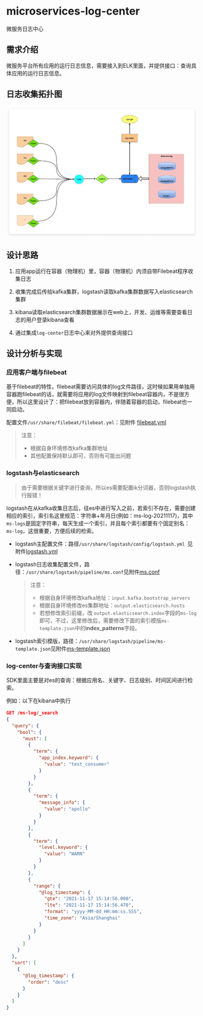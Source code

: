 # microservices-log-center
微服务日志中心

## 需求介绍

微服务平台所有应用的运行日志信息，需要接入到ELK里面，并提供接口：查询具体应用的运行日志信息。

## 日志收集拓扑图

![](assets/RdGkYK1637203429769.png)

## 设计思路

1. 应用app运行在容器（物理机）里，容器（物理机）内须自带Filebeat程序收集日志

2. 收集完成后传给kafka集群，logstash读取kafka集群数据写入elasticsearch集群

3. kibana读取elasticsearch集群数据展示在web上，开发、运维等需要查看日志的用户登录kibana查看

4. 通过集成`log-center`日志中心来对外提供查询接口

   

## 设计分析与实现

### 应用客户端与filebeat

基于filebeat的特性，filebeat需要访问具体的log文件路径，这时候如果用单独用容器跑filebeat的话，就需要将应用的log文件映射到filebeat容器内，不是很方便，所以这里设计了：把filebeat放到容器内，伴随着容器的启动，filebeat也一同启动。

配置文件`/usr/share/filebeat/filebeat.yml`：见附件 [filebeat.yml](https://github.com/bufx/microservices-log-center/blob/main/conf/filebeat.yml)

> 注意：
>
> - 根据自身环境修改kafka集群地址
> - 其他配置保持默认即可，否则有可能出问题



### logstash与elasticsearch

>由于需要根据关键字进行查询，所以es需要配置ik分词器，否则logstash执行报错！

logstash在从kafka收集日志后，往es中进行写入之前，若索引不存在，需要创建相应的索引，索引名这里规范：字符串+年月日(例如：ms-log-20211117)，其中`ms-logs`是固定字符串，每天生成一个索引，并且每个索引都要有个固定别名：`ms-log`，这很重要，方便后续的检索。

- logstash主配置文件：路径`/usr/share/logstash/config/logstash.yml `见附件[logstash.yml](https://github.com/bufx/microservices-log-center/blob/main/conf/logstash.yml)

- logstash日志收集配置文件，路径：`/usr/share/logstash/pipeline/ms.conf`见附件[ms.conf](https://github.com/bufx/microservices-log-center/blob/main/conf/ms.conf)

  >注意：
  >
  >- 根据自身环境修改kafka地址：`input.kafka.bootstrap_servers`
  >- 根据自身环境修改es集群地址：`output.elasticsearch.hosts`
  >- 若想修改索引前缀，改 `output.elasticsearch.index`字段的`ms-log`即可，不过，这里修改后，需要修改下面的索引模版`ms-template.json`中的**index_patterns**字段。

- logstash索引模版，路径：`/usr/share/logstash/pipeline/ms-template.json`见附件[ms-template.json](https://github.com/bufx/microservices-log-center/blob/main/conf/ms-template.json)

### log-center与查询接口实现

SDK里面主要是对es的查询：根据应用名、关键字、日志级别、时间区间进行检索。

例如：以下在kibana中执行

```json
GET /ms-log/_search
{
  "query": {
    "bool": {
      "must": [
        {
          "term": {
            "app_index.keyword": {
              "value": "test_consumer"
            }
          }
        },
        {
          "term": {
            "message_info": {
              "value": "apollo"
            }
          }
        },
        {
          "term": {
            "level.keyword": {
              "value": "WARN"
            }
          }
        },
        {
          "range": {
            "@log_timestamp": {
              "gte": "2021-11-17 15:14:56.000",
              "lte": "2021-11-17 15:14:56.470",
              "format": "yyyy-MM-dd HH:mm:ss.SSS",
              "time_zone": "Asia/Shanghai"
            }
          }
        }
      ]
    }
  },
  "sort": [
    {
      "@log_timestamp": {
        "order": "desc"
      }
    }
  ]
}
```
